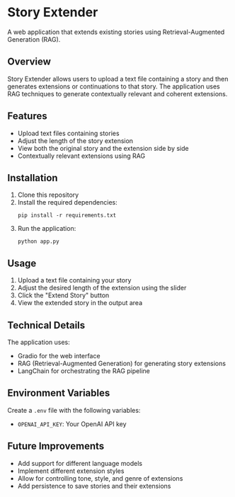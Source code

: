 # Story Extender

A web application that extends existing stories using Retrieval-Augmented Generation (RAG). 

## Overview

Story Extender allows users to upload a text file containing a story and then generates extensions or continuations to that story. The application uses RAG techniques to generate contextually relevant and coherent extensions.

## Features

- Upload text files containing stories
- Adjust the length of the story extension
- View both the original story and the extension side by side
- Contextually relevant extensions using RAG

## Installation

1. Clone this repository
2. Install the required dependencies:
   ```
   pip install -r requirements.txt
   ```
3. Run the application:
   ```
   python app.py
   ```

## Usage

1. Upload a text file containing your story
2. Adjust the desired length of the extension using the slider
3. Click the "Extend Story" button
4. View the extended story in the output area

## Technical Details

The application uses:
- Gradio for the web interface
- RAG (Retrieval-Augmented Generation) for generating story extensions
- LangChain for orchestrating the RAG pipeline

## Environment Variables

Create a `.env` file with the following variables:
- `OPENAI_API_KEY`: Your OpenAI API key

## Future Improvements

- Add support for different language models
- Implement different extension styles
- Allow for controlling tone, style, and genre of extensions
- Add persistence to save stories and their extensions 